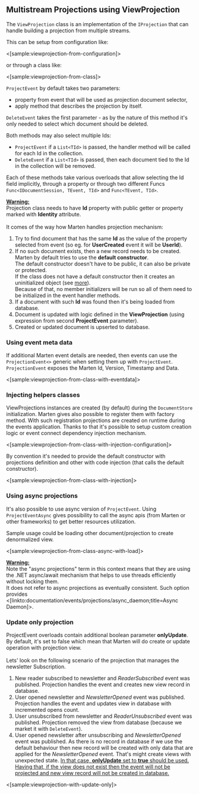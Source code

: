 <!--Title: Custom Projections-->

## Multistream Projections using ViewProjection 
 
The `ViewProjection` class is an implementation of the `IProjection` that can handle building a projection from multiple streams. 
 
This can be setup from configuration like: 
 
<[sample:viewprojection-from-configuration]> 
 
or through a class like: 
 
<[sample:viewprojection-from-class]> 
 

`ProjectEvent` by default takes two parameters: 
* property from event that will be used as projection document selector,
* apply method that describes the projection by itself.

`DeleteEvent` takes the first parameter - as by the nature of this method it's only needed to select which document should be deleted.

Both methods may also select multiple Ids:
* `ProjectEvent` if a `List<TId>` is passed, the handler method will be called for each Id in the collection. 
* `DeleteEvent` if a `List<TId>` is passed, then each document tied to the Id in the collection will be removed. 

Each of these methods take various overloads that allow selecting the Id field implicitly, through a property or through two different Funcs `Func<IDocumentSession, TEvent, TId>` and `Func<TEvent, TId>`. 

<div class="alert alert-warning">
<b><u>Warning:</u></b>
<br />
Projection class needs to have <b>Id</b> property with public getter or property marked with <b>Identity</b> attribute.
<br /><br />
It comes of the way how Marten handles projection mechanism:
<br />
<ol>
<li>Try to find document that has the same <b>Id</b> as the value of the property selected from event (so eg. for <b>UserCreated</b> event it will be <b>UserId</b>).</li>
<li>
    If no such document exists, then a new record needs to be created. Marten by default tries to use the <b>default constructor</b>. <br />
    The default constructor doesn't have to be public, it can also be private or protected. <br />
    If the class does not have a default constructor then it creates an uninitialized object (see <a href="https://docs.microsoft.com/en-us/dotnet/api/system.runtime.serialization.formatterservices.getuninitializedobject?view=netframework-4.8" target="_parent">more</a>).<br />
    Because of that, no member initializers will be run so all of them need to be initialized in the event handler methods.
</li>
<li>If a document with such <b>Id</b> was found then it's being loaded from database.</li>
<li>Document is updated with logic defined in the <b>ViewProjection</b> (using expression from second <b>ProjectEvent</b> parameter).</li>
<li>Created or updated document is upserted to database.</li>
</div>

### Using event meta data 
 
If additional Marten event details are needed, then events can use the `ProjectionEvent<>` generic when setting them up with `ProjectEvent`. `ProjectionEvent` exposes the Marten Id, Version, Timestamp and Data.

<[sample:viewprojection-from-class-with-eventdata]>


### Injecting helpers classes

ViewProjections instances are created (by default) during the `DocumentStore` initialization. Marten gives also possible to register them with factory method. With such registration projections are created on runtime during the events application. Thanks to that it's possible to setup custom creation logic or event connect dependency injection mechanism.

<[sample:viewprojection-from-class-with-injection-configuration]> 

By convention it's needed to provide the default constructor with projections definition and other with code injection (that calls the default constructor).

<[sample:viewprojection-from-class-with-injection]> 


### Using async projections

It's also possible to use async version of `ProjectEvent`. Using `ProjectEventAsync` gives possibility to call the async apis (from Marten or other frameworks) to get better resources utilization. 

Sample usage could be loading other document/projection to create denormalized view.

<[sample:viewprojection-from-class-async-with-load]> 

<div class="alert alert-warning">
<b><u>Warning:</u></b>
<br />
Note the "async projections" term in this context means that they are using the .NET async/await mechanism that helps to use threads efficiently without locking them. <br />
It does not refer to async projections as eventually consistent. Such option provides <[linkto:documentation/events/projections/async_daemon;title=Async Daemon]>.
</div>

### Update only projection

ProjectEvent overloads contain additional boolean parameter <b>onlyUpdate</b>. By default, it's set to false which mean that Marten will do create or update operation with projection view.
<br /><br />
Lets' look on the following scenario of the projection that manages the newsletter Subscription.<br />
1. New reader subscribed to newsletter and <i>ReaderSubscribed</i> event was published. Projection handles the event and creates new view record in database. <br />
2. User opened newsletter and <i>NewsletterOpened</i> event was published. Projection handles the event and updates view in database with incremented opens count. <br />
3. User unsubscribed from newsletter and <i>ReaderUnsubscribed</i> event was published. Projection removed the view from database (because we market it with `DeleteEvent`). <br />
4. User opened newsletter after unsubscribing and <i>NewsletterOpened</i> event was published. As there is no record in database if we use the default behaviour then new record will be created with only data that are applied for the <i>NewsletterOpened</i> event. That's might create views with unexpected state. <u>In that case, <b>onlyUpdate</b> set to <b>true</b> should be used. Having that, if the view does not exist then the event will not be projected and new view record will not be created in database.</u> <br />

<[sample:viewprojection-with-update-only]> 

